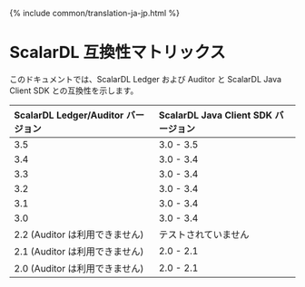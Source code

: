 {% include common/translation-ja-jp.html %}

# ScalarDL 互換性マトリックス

このドキュメントでは、ScalarDL Ledger および Auditor と ScalarDL Java Client SDK との互換性を示します。

|ScalarDL Ledger/Auditor バージョン   |ScalarDL Java Client SDK バージョン  |
|:----------------------------------|:----------------------------------|
|3.5                                |3.0 - 3.5                          |
|3.4                                |3.0 - 3.4                          |
|3.3                                |3.0 - 3.4                          |
|3.2                                |3.0 - 3.4                          |
|3.1                                |3.0 - 3.4                          |
|3.0                                |3.0 - 3.4                          |
|2.2 (Auditor は利用できません)        |テストされていません                  |
|2.1 (Auditor は利用できません)        |2.0 - 2.1                          |
|2.0 (Auditor は利用できません)        |2.0 - 2.1                          |

